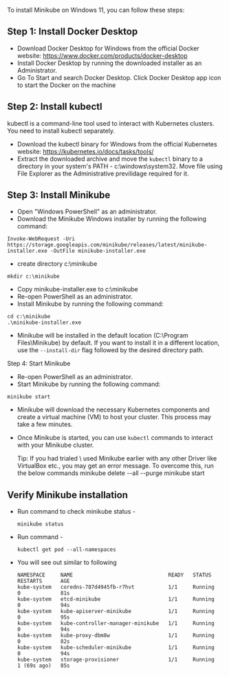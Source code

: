 
To install Minikube on Windows 11, you can follow these steps:


## Step 1: Install Docker Desktop

- Download Docker Desktop for Windows from the official Docker website: https://www.docker.com/products/docker-desktop
- Install Docker Desktop by running the downloaded installer as an Administrator.
- Go To Start and search Docker Desktop. Click Docker Desktop app icon to start the Docker on the machine 


## Step 2: Install kubectl
kubectl is a command-line tool used to interact with Kubernetes clusters. You need to install kubectl separately.

- Download the kubectl binary for Windows from the official Kubernetes website: https://kubernetes.io/docs/tasks/tools/
- Extract the downloaded archive and move the `kubectl` binary to a directory in your system's PATH - c:\windows\system32. Move file using File Explorer as the Administrative previlidage required for it.

## Step 3: Install Minikube
- Open "Windows PowerShell" as an administrator.
- Download the Minikube Windows installer by running the following command:
```
Invoke-WebRequest -Uri https://storage.googleapis.com/minikube/releases/latest/minikube-installer.exe -OutFile minikube-installer.exe
```
- create directory c:\minikube
```
mkdir c:\minikube
```
- Copy minikube-installer.exe to c:\minikube 
- Re-open PowerShell as an administrator.
- Install Minikube by running the following command:
```
cd c:\minikube
.\minikube-installer.exe
```
- Minikube will be installed in the default location (C:\Program Files\Minikube) by default. If you want to install it in a different location, use the `--install-dir` flag followed by the desired directory path.

Step 4: Start Minikube
- Re-open PowerShell as an administrator.
- Start Minikube by running the following command:
```
minikube start
```
- Minikube will download the necessary Kubernetes components and create a virtual machine (VM) to host your cluster. This process may take a few minutes.
- Once Minikube is started, you can use `kubectl` commands to interact with your Minikube cluster.

  Tip: If you had trialed \ used Minikube earlier with any other Driver like VirtualBox etc., you may get an error message.   To overcome this, run the below commands
    minikube delete --all --purge
    minikube start

## Verify Minikube installation

 - Run command to check minikube status - 
   ```
   minikube status
   ```
 - Run command - 
   ```
   kubectl get pod --all-namespaces
   ```
 - You will see out similar to following
   ```
   NAMESPACE     NAME                               READY   STATUS    RESTARTS      AGE
   kube-system   coredns-787d4945fb-r7hvt           1/1     Running   0             81s
   kube-system   etcd-minikube                      1/1     Running   0             94s
   kube-system   kube-apiserver-minikube            1/1     Running   0             95s
   kube-system   kube-controller-manager-minikube   1/1     Running   0             94s
   kube-system   kube-proxy-dbm8w                   1/1     Running   0             82s
   kube-system   kube-scheduler-minikube            1/1     Running   0             94s
   kube-system   storage-provisioner                1/1     Running   1 (69s ago)   85s
   ```
